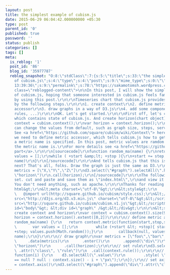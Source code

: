 ```yaml
---
layout: post
title: the simplest example of cubism.js
date: 2015-06-29 06:04:42.000000000 +05:30
type: post
parent_id: '0'
published: true
password: ''
status: publish
categories: []
tags: []
meta:
  is_reblog: '1'
  post_id: '86'
  blog_id: '35977787'
  reblog_snapshot: "O:8:\"stdClass\":7:{s:5:\"title\";s:33:\"the simplest example
    of cubism.js\";s:4:\"type\";s:4:\"post\";s:9:\"mime_type\";s:0:\"\";s:6:\"format\";b:0;s:12:\"modified_gmt\";s:19:\"2014-05-12
    13:39:36\";s:9:\"permalink\";s:78:\"https://sakamotomsh.wordpress.com/2014/05/12/the-simplest-example-of-cubism-js\";s:7:\"content\";s:3462:\"<div
    class=\"reblogged-content\">\n\nIn this post, I will show the simplest example
    of cubism.js, hoping that someone interested in cubism.js feels familiar quickly
    by using this post.\r\n\r\nTimeseries chart that cubism.js provides is acuired
    by the following steps.\r\n\r\n1. create context\r\n2. define metrics and metric
    accessor\r\n3. draw graphs in a way of D3.js\r\n4. add some components (axis,
    rules, ...)\r\n\r\nOK. Let's get started.\r\n\r\nFirst off, let's create context,
    which contains state of cubism.js. And create horizon(chart object) from context.\r\n\r\n[sourcecode]\r\nvar
    context = cubism.context();\r\nvar horizon = context.horizon();\r\n[/sourcecode]\r\n\r\nyou
    can change the values from default, such as graph size, steps, serverDelay, etc..
    See <a href=\"https://github.com/square/cubism/wiki/Context\"> here</a> for details.\r\n\r\nNext,
    we need to define metric accessor, which tells cubism.js how to get metric values\r\nwhen
    a metric name is specified. In this post, metric values are ramdom values whatever
    the metric name is.\r\nFor more details see <a href=\"https://github.com/square/cubism/wiki/Context#metric\">this
    part</a>.\r\n\r\n[sourcecode]\r\nfunction random_ma(name) {\r\nreturn context.metric(function(start,stop,step,callback){\r\nvar
    values = [];\r\nwhile ( +start &amp;lt; +stop ){\r\n+start += step; values.push(Math.random());\r\n}\r\ncallback(null,values);\r\n},
    name)\r\n}\r\n[/sourcecode]\r\n\r\nAnd tells cubism.js that this is a metric accessor\r\n\r\n[sourcecode]\r\nhorizon.metric(random_ma);\r\n[/sourcecode]\r\n\r\nAnd,
    next? That's all, folks. Draw the graph is just the same as D3.\r\n\r\n[sourcecode]\r\nvar
    metrics = [\"X,\"Y\",\"Z\"]\r\nd3.select(\"#graph\").selectAll(\".horizon\")\r\n.data(metrics)\r\n.enter()\r\n.append(\"div\")\r\n.attr(\"class\",
    \"horizon\")\r\n.call(horizon);\r\n[/sourcecode]\r\n\r\nThe following is a complete
    set. cut and paste and save them as \"index.html\",\r\nand view it with web browser.
    You don't need anything, such as apache.\r\n\r\nThanks for reading.\r\n\r\n[sourcecode]\r\n&lt;!DOCTYPE
    html&gt;\r\n&lt;meta charset=\"utf-8\"&gt;\r\n&lt;style&gt;\r\n    @import url(http://fonts.googleapis.com/css?family=Yanone+Kaffeesatz:400,700);\r\n
    \   @import url(http://square.github.io/cubism/style.css);\r\n&lt;/style&gt;\r\n&lt;script
    src=\"http://d3js.org/d3.v3.min.js\" charset=\"utf-8\"&gt;&lt;/script&gt;\r\n&lt;script
    src=\"http://square.github.io/cubism/cubism.v1.js\"&gt;&lt;/script&gt;\r\n&lt;div
    id=\"body\"&gt; &lt;div id=\"graph\" /&gt;&lt;/div&gt;\r\n\r\n&lt;script&gt;\r\n//
    create context and horizon\r\nvar context = cubism.context().size(960)\r\nvar
    horizon = context.horizon().extent([0,2])\r\n\r\n// define metric accessor\r\nfunction
    random_ma(name) {\r\n   return context.metric(function(start,stop,step,callback){\r\n
    \       var values = [];\r\n        while (+start &lt; +stop){ start = +start
    +step; values.push(Math.random());}\r\n       callback(null, values);\r\n   },
    name);\r\n}\r\n\r\n// draw graph\r\nvar metrics = [\"foo\",\"bar\",\"baz\"];\r\nhorizon.metric(random_ma);\r\n\r\nd3.select(\"#graph\").selectAll(\".horizon\")\r\n
    \     .data(metrics)\r\n      .enter()\r\n      .append(\"div\")\r\n      .attr(\"class\",
    \"horizon\")\r\n      .call(horizon);\r\n\r\n// set rule\r\nd3.select(\"#body\").append(\"div\")\r\n
    \ .attr(\"class\", \"rule\")\r\n  .call(context.rule());\r\n\r\n// set focus\r\ncontext.on(\"focus\",
    function(i) {\r\n    d3.selectAll(\".value\")\r\n        .style( \"right\", i
    == null ? null : context.size() - i + \"px\");\r\n});\r\n// set axis \r\nvar axis
    = context.axis()\r\nd3.select(\"#graph\").append(\"div\").attr(\"class\", \"axis\").append(\"g\").call(axis);\r\n&lt;/script&gt;\r\n[/sourcecode]\r\n</div>\";}"
---
```



